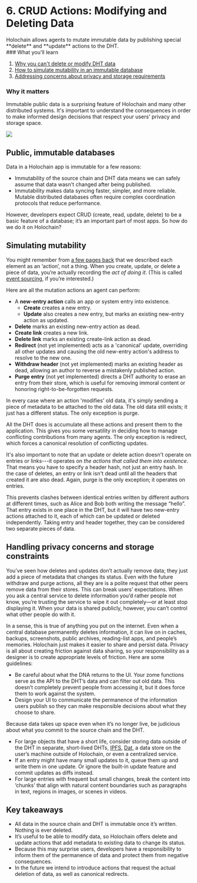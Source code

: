 # 6. CRUD Actions: Modifying and Deleting Data

<div class="coreconcepts-intro" markdown="1">
Holochain allows agents to mutate immutable data by publishing special **delete** and **update** actions to the DHT.
</div>

<div class="coreconcepts-orientation" markdown="1">
### <i class="fas fa-thunderstorm"></i> What you'll learn

1. [Why you can't delete or modify DHT data](#public-immutable-databases)
2. [How to simulate mutability in an immutable database](#simulating-mutability)
3. [Addressing concerns about privacy and storage requirements](#handling-privacy-concerns-and-storage-constraints)

### <i class="far fa-atom"></i> Why it matters

Immutable public data is a surprising feature of Holochain and many other distributed systems. It's important to understand the consequences in order to make informed design decisions that respect your users' privacy and storage space.
</div>

![](../../img/concepts/6.1-crud.png)

## Public, immutable databases

Data in a Holochain app is immutable for a few reasons:

* Immutability of the source chain and DHT data means we can safely assume that data wasn't changed after being published.
* Immutability makes data syncing faster, simpler, and more reliable. Mutable distributed databases often require complex coordination protocols that reduce performance.

However, developers expect CRUD (create, read, update, delete) to be a basic feature of a database; it’s an important part of most apps. So how do we do it on Holochain?

## Simulating mutability

You might remember from [a few pages back](../3_source_chain/) that we described each element as an ‘action’, not a thing. When you create, update, or delete a piece of data, you’re actually recording the _act of doing it_. (This is called [event sourcing](https://martinfowler.com/eaaDev/EventSourcing.html), if you’re interested.)

Here are all the mutation actions an agent can perform:

* A **new-entry action** calls an app or system entry into existence.
    * **Create** creates a new entry.
    * **Update** also creates a new entry, but marks an existing new-entry action as updated.
* **Delete** marks an existing new-entry action as dead.
* **Create link** creates a new link.
* **Delete link** marks an existing create-link action as dead.
* **Redirect** (not yet implemented) acts as a 'canonical' update, overriding all other updates and causing the old new-entry action's address to resolve to the new one.
* **Withdraw header** (not yet implemented) marks an existing header as dead, allowing an author to reverse a mistakenly published action.
* **Purge entry** (not yet implemented) directs a DHT authority to erase an entry from their store, which is useful for removing immoral content or honoring right-to-be-forgotten requests.

In every case where an action 'modifies' old data, it's simply sending a piece of metadata to be attached to the old data. The old data still exists; it just has a different status. The only exception is purge.

All the DHT does is accumulate all these actions and present them to the application. This gives you some versatility in deciding how to manage conflicting contributions from many agents. The only exception is redirect, which forces a canonical resolution of conflicting updates.

It's also important to note that an update or delete action doesn't operate on entries or links---it operates on _the actions that called them into existence_. That means you have to specify a header hash, not just an entry hash. In the case of deletes, an entry or link isn't dead until all the headers that created it are also dead. Again, purge is the only exception; it operates on entries.

This prevents clashes between identical entries written by different authors at different times, such as Alice and Bob both writing the message “hello”. That entry exists in one place in the DHT, but it will have two new-entry actions attached to it, each of which can be updated or deleted independently. Taking entry and header together, they can be considered two separate pieces of data. 

## Handling privacy concerns and storage constraints

You’ve seen how deletes and updates don’t actually remove data; they just add a piece of metadata that changes its status. Even with the future withdraw and purge actions, all they are is a polite request that other peers remove data from their stores. This can break users’ expectations. When you ask a central service to delete information you’d rather people not know, you’re trusting the service to wipe it out completely—or at least stop displaying it. When your data is shared publicly, however, you can’t control what other people do with it.

In a sense, this is true of anything you put on the internet. Even when a central database permanently deletes information, it can live on in caches, backups, screenshots, public archives, reading-list apps, and people’s memories. Holochain just makes it easier to share and persist data. Privacy is all about creating friction against data sharing, so your responsibility as a designer is to create appropriate levels of friction. Here are some guidelines:

* Be careful about what the DNA returns to the UI. Your zome functions serve as the API to the DHT’s data and can filter out old data. This doesn’t completely prevent people from accessing it, but it does force them to work against the system.
* Design your UI to communicate the permanence of the information users publish so they can make responsible decisions about what they choose to share.

Because data takes up space even when it’s no longer live, be judicious about what you commit to the source chain and the DHT.

* For large objects that have a short life, consider storing data outside of the DHT in separate, short-lived DHTs, [IPFS](https://ipfs.io), [Dat](https://dat.foundation), a data store on the user’s machine outside of Holochain, or even a centralized service.
* If an entry might have many small updates to it, queue them up and write them in one update. Or ignore the built-in update feature and commit updates as diffs instead.
* For large entries with frequent but small changes, break the content into ‘chunks’ that align with natural content boundaries such as paragraphs in text, regions in images, or scenes in videos.

## Key takeaways

* All data in the source chain and DHT is immutable once it’s written. Nothing is ever deleted.
* It’s useful to be able to modify data, so Holochain offers delete and update actions that add metadata to existing data to change its status.
* Because this may surprise users, developers have a responsibility to inform them of the permanence of data and protect them from negative consequences.
* In the future we intend to introduce actions that request the actual deletion of data, as well as canonical redirects.

